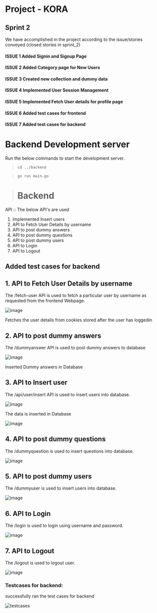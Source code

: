 # Project - KORA

## Sprint 2
 

We have accomplished in the project according to the issue/stories conveyed (closed stories in sprint_2) 
#### ISSUE 1 Added Signin and Signup Page
#### ISSUE 2 Added Category page for New Users
#### ISSUE 3 Created new collection and dummy data 
#### ISSUE 4 Implemented User Session Management 
#### ISSUE 5 Implemented Fetch User details for profile page 
#### ISSUE 6 Added test cases for frontend
#### ISSUE 7 Added test cases for backend


# Backend Development server
Run the below commands to start the development server.

> `cd ../backend`

> `go run main.go `
 
> # Backend
API :: 
The below API's are used 
1. Implemented Insert users 
2. API to Fetch User Details by username
3. API to post dummy answers
4. API to post dummy questions
5. API to post dummy users
6. API to Login
7. API to Logout
## Added test cases for backend
## 1. API to Fetch User Details by username
The /fetch-user API is used to fetch a particular user by username as requested from the frontend Webpage.

![image](https://user-images.githubusercontent.com/38340989/156868749-f2084c0a-ca34-4f00-83fe-a2f2dbf7a888.png)

Fetches the user details from cookies stored after the user has loggedin
## 2.  API to post dummy answers
The /dummyanswer API is used to post dummy answers to database

![image](https://user-images.githubusercontent.com/38340989/156868797-f6a4af88-8e7f-4e14-b4d6-370aafe7e9d5.png)

Inserted Dummy answers in Database
## 3. API to Insert user
The /api/user/insert API is used to insert users into database.

![image](https://user-images.githubusercontent.com/38340989/156868672-0ba42052-ca28-41f2-b936-453983d8c802.png)

The data is inserted in Database

![image](https://user-images.githubusercontent.com/38340989/156868704-28ac84b4-1f10-4abb-8c98-5e3a87574b99.png)

## 4.  API to post dummy questions
The /dummyquestion is used to insert questions into database.

![image](https://user-images.githubusercontent.com/38340989/156869262-ba802db0-fcd9-4f97-8f83-f5abc30ce487.png)


## 5.  API to post dummy users
The /dummyuser is used to insert users into database.

![image](https://user-images.githubusercontent.com/38340989/156869284-d05dccbb-7a7c-4a63-975e-975367bee2b7.png)

## 6.  API to Login
The /login is used to login using username and password.

![image](https://user-images.githubusercontent.com/38340989/156869409-de72ba78-a393-4ef2-90d5-b3b37cb154a0.png)

## 7.  API to Logout
The /logout is used to logout user.

![image](https://user-images.githubusercontent.com/38340989/156869643-428aabc7-8578-48ba-bfea-223a1b4f46db.png)

### Testcases for backend:
successfully ran the test cases for backend

![testcases](https://user-images.githubusercontent.com/38340989/156869740-80115618-a8d2-4f1a-bccf-97ed74fdc4f8.jpeg)

